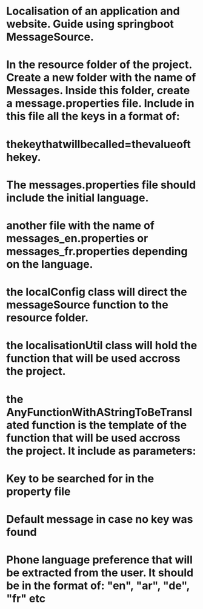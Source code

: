 # Localisation of an application and website. Guide using springboot MessageSource.

# In the resource folder of the project. Create a new folder with the name of Messages. Inside this folder, create a message.properties file. Include in this file all the keys in a format of:
# thekeythatwillbecalled=thevalueofthekey.


# The messages.properties file should include the initial language.
# another file with the name of messages_en.properties or messages_fr.properties depending on the language.

# the localConfig class will direct the messageSource function to the resource folder.

# the localisationUtil class will hold the function that will be used accross the project.

# the AnyFunctionWithAStringToBeTranslated function is the template of the function that will be used accross the project. It include as parameters:
# Key to be searched for in the property file
# Default message in case no key was found
# Phone language preference that will be extracted from the user. It should be in the format of: "en", "ar", "de", "fr" etc
